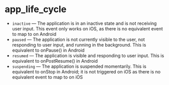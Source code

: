 # app_life_cycle

- `inactive` — The application is in an inactive state and is not receiving user input. This event only works on iOS, as there is no equivalent event to map to on Android
- `paused` — The application is not currently visible to the user, not responding to user input, and running in the background. This is equivalent to onPause() in Android
- `resumed` — The application is visible and responding to user input. This is equivalent to onPostResume() in Android
- `suspending` — The application is suspended momentarily. This is equivalent to onStop in Android; it is not triggered on iOS as there is no equivalent event to map to on iOS

